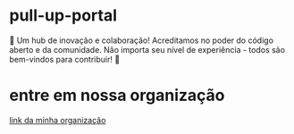 # pull-up-portal
🌟 Um hub de inovação e colaboração!
Acreditamos no poder do código aberto e da comunidade.
Não importa seu nível de experiência - todos são bem-vindos para contribuir! 🤝
# entre em nossa organização
[link da minha organização](https://github.com/organizations/pull-up-portal/settings/profile)
